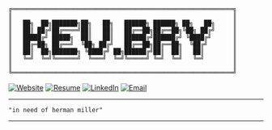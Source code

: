 ```
╔═════════════════════════════════════════════════════════════╗
║                                                             ║
║   ██╗  ██╗███████╗██╗   ██╗   ██████╗ ██████╗ ██╗   ██╗     ║
║   ██║ ██╔╝██╔════╝██║   ██║   ██╔══██╗██╔══██╗╚██╗ ██╔╝     ║
║   █████╔╝ █████╗  ██║   ██║   ██████╔╝██████╔╝ ╚████╔╝      ║
║   ██╔═██╗ ██╔══╝  ╚██╗ ██╔╝   ██╔══██╗██╔══██╗  ╚██╔╝       ║
║   ██║  ██╗███████╗ ╚████╔╝ ██╗██████╔╝██║  ██║   ██║        ║
║   ╚═╝  ╚═╝╚══════╝  ╚═══╝  ╚═╝╚═════╝ ╚═╝  ╚═╝   ╚═╝        ║
║                                                             ║
╚═════════════════════════════════════════════════════════════╝
```

<div>

[![Website](https://www.kevbry.in/shields/shield_website.svg)](https://www.kevbry.in/)
[![Resume](https://www.kevbry.in/shields/shield_resume.svg)](https://docs.google.com/document/d/1l4DKu1EOlHGFQoaU25ws9S0j_XEfiAcDxHDxkqu9plo/edit?usp=sharing)
[![LinkedIn](https://www.kevbry.in/shields/shield_linkedin.svg)](https://linkedin.com/in/bryan-kevin/)
[![Email](https://www.kevbry.in/shields/shield_email.svg)](mailto:kevinbryanreligion@gmail.com)
</div>


---

```
"in need of herman miller"
```

---

